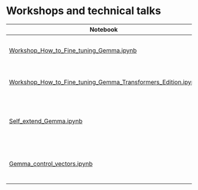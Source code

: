 # Workshops and technical talks
| Notebook                                                                                                                    | Description                                                                                                                                        |
| --------------------------------------------------------------------------------------------------------------------------- | -------------------------------------------------------------------------------------------------------------------------------------------------- |
| [Workshop_How_to_Fine_tuning_Gemma.ipynb](Workshop_How_to_Fine_tuning_Gemma.ipynb) | Recommended finetuning notebook for getting started                                                                                                |
| [Workshop_How_to_Fine_tuning_Gemma_Transformers_Edition.ipynb](Workshop_How_to_Fine_tuning_Gemma_Transformers_Edition.ipynb) | Transformers version of the finetuning notebook                                                                                               |
| [Self_extend_Gemma.ipynb](../Gemma/Self_extend_Gemma.ipynb)                                                                    | Self-extend context window for Gemma in the I/O 2024 [Keras talk](https://www.youtube.com/watch?v=TV7qCk1dBWA)                                     |
| [Gemma_control_vectors.ipynb](../Gemma/Gemma_control_vectors.ipynb)                                                            | Implement [control vectors](https://arxiv.org/abs/2310.01405) with Gemma in the I/O 2024 [Keras talk](https://www.youtube.com/watch?v=TV7qCk1dBWA) |